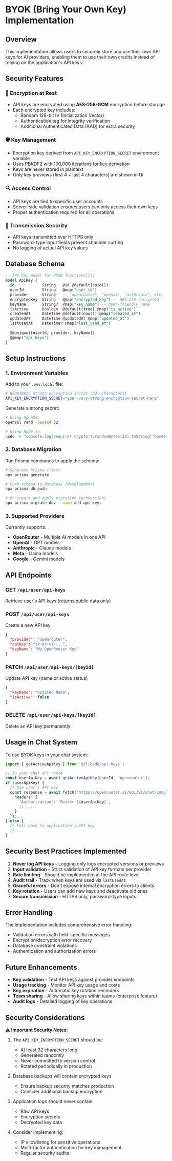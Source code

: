 # BYOK (Bring Your Own Key) Implementation

## Overview

This implementation allows users to securely store and use their own API keys for AI providers, enabling them to use their own credits instead of relying on the application's API keys.

## Security Features

### 🔐 Encryption at Rest
- API keys are encrypted using **AES-256-GCM** encryption before storage
- Each encrypted key includes:
  - Random 128-bit IV (Initialization Vector)
  - Authentication tag for integrity verification
  - Additional Authenticated Data (AAD) for extra security

### 🛡️ Key Management
- Encryption key derived from `API_KEY_ENCRYPTION_SECRET` environment variable
- Uses PBKDF2 with 100,000 iterations for key derivation
- Keys are never stored in plaintext
- Only key previews (first 4 + last 4 characters) are shown in UI

### 🔍 Access Control
- API keys are tied to specific user accounts
- Server-side validation ensures users can only access their own keys
- Proper authentication required for all operations

### 📡 Transmission Security
- API keys transmitted over HTTPS only
- Password-type input fields prevent shoulder surfing
- No logging of actual API key values

## Database Schema

```sql
-- API Key model for BYOK functionality
model ApiKey {
  id            String   @id @default(cuid())
  userId        String   @map("user_id") 
  provider      String   -- "openrouter", "openai", "anthropic", etc.
  encryptedKey  String   @map("encrypted_key") -- AES-256 encrypted
  keyName       String?  @map("key_name") -- User-friendly name
  isActive      Boolean  @default(true) @map("is_active")
  createdAt     DateTime @default(now()) @map("created_at")
  updatedAt     DateTime @updatedAt @map("updated_at")
  lastUsedAt    DateTime? @map("last_used_at")
  
  @@unique([userId, provider, keyName])
  @@map("api_keys")
}
```

## Setup Instructions

### 1. Environment Variables

Add to your `.env.local` file:

```bash
# REQUIRED: Strong encryption secret (32+ characters)
API_KEY_ENCRYPTION_SECRET="your-very-strong-encryption-secret-here"
```

Generate a strong secret:
```bash
# Using OpenSSL
openssl rand -base64 32

# Using Node.js
node -e "console.log(require('crypto').randomBytes(32).toString('base64'))"
```

### 2. Database Migration

Run Prisma commands to apply the schema:

```bash
# Generate Prisma client
npx prisma generate

# Push schema to database (development)
npx prisma db push

# Or create and apply migration (production)
npx prisma migrate dev --name add-api-keys
```

### 3. Supported Providers

Currently supports:
- **OpenRouter** - Multiple AI models in one API
- **OpenAI** - GPT models  
- **Anthropic** - Claude models
- **Meta** - Llama models
- **Google** - Gemini models

## API Endpoints

### GET `/api/user/api-keys`
Retrieve user's API keys (returns public data only)

### POST `/api/user/api-keys`
Create a new API key
```json
{
  "provider": "openrouter",
  "apiKey": "sk-or-v1-...",
  "keyName": "My OpenRouter Key"
}
```

### PATCH `/api/user/api-keys/[keyId]`
Update API key (name or active status)
```json
{
  "keyName": "Updated Name",
  "isActive": false
}
```

### DELETE `/api/user/api-keys/[keyId]`
Delete an API key permanently

## Usage in Chat System

To use BYOK keys in your chat system:

```typescript
import { getActiveApiKey } from '@/lib/db/api-keys';

// In your chat API route
const userApiKey = await getActiveApiKey(userId, 'openrouter');
if (userApiKey) {
  // Use user's API key
  const response = await fetch('https://openrouter.ai/api/v1/chat/completions', {
    headers: {
      'Authorization': `Bearer ${userApiKey}`,
      // ...
    }
  });
} else {
  // Fall back to application's API key
  // ...
}
```

## Security Best Practices Implemented

1. **Never log API keys** - Logging only logs encrypted versions or previews
2. **Input validation** - Strict validation of API key formats per provider
3. **Rate limiting** - Should be implemented at the API route level
4. **Audit trail** - Track when keys are used via `lastUsedAt`
5. **Graceful errors** - Don't expose internal encryption errors to clients
6. **Key rotation** - Users can add new keys and deactivate old ones
7. **Secure transmission** - HTTPS only, password-type inputs

## Error Handling

The implementation includes comprehensive error handling:
- Validation errors with field-specific messages
- Encryption/decryption error recovery
- Database constraint violations
- Authentication and authorization errors

## Future Enhancements

- **Key validation** - Test API keys against provider endpoints
- **Usage tracking** - Monitor API key usage and costs
- **Key expiration** - Automatic key rotation reminders
- **Team sharing** - Allow sharing keys within teams (enterprise feature)
- **Audit logs** - Detailed logging of key operations

## Security Considerations

⚠️ **Important Security Notes:**

1. The `API_KEY_ENCRYPTION_SECRET` should be:
   - At least 32 characters long
   - Generated randomly
   - Never committed to version control
   - Rotated periodically in production

2. Database backups will contain encrypted keys
   - Ensure backup security matches production
   - Consider additional backup encryption

3. Application logs should never contain:
   - Raw API keys
   - Encryption secrets
   - Decrypted key data

4. Consider implementing:
   - IP allowlisting for sensitive operations
   - Multi-factor authentication for key management
   - Regular security audits 
